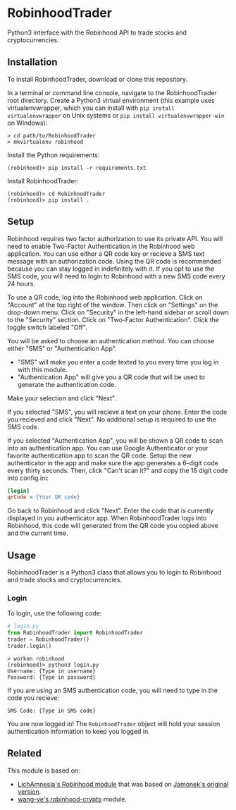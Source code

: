 # RobinhoodTrader

Python3 interface with the Robinhood API to trade stocks and cryptocurrencies.

## Installation

To install RobinhoodTrader, download or clone this repository.

In a terminal or command line console, navigate to the RobinhoodTrader root directory.
Create a Python3 virtual environment (this example uses virtualenvwrapper,
which you can install with ```pip install virtualenvwrapper``` on Unix systems
or ```pip install virtualenvwrapper-win``` on Windows):

```console
> cd path/to/RobinhoodTrader
> mkvirtualenv robinhood
```

Install the Python requirements:

```console
(robinhood)> pip install -r requirements.txt
```

Install RobinhoodTrader:

```console
(robinhood)> cd RobinhoodTrader
(robinhood)> pip install .
```

## Setup

Robinhood requires two factor authorization to use its private API.
You will need to enable Two-Factor Authentication in the Robinhood web application.
You can use either a QR code key or recieve a SMS text message with an authorization code.
Using the QR code is recommended because you can stay logged in indefinitely with it.
If you opt to use the SMS code, you will need to login to Robinhood with a new SMS code every 24 hours.

To use a QR code, log into the Robinhood web application.
Click on "Account" at the top right of the window.
Then click on "Settings" on the drop-down menu.
Click on "Security" in the left-hand sidebar or scroll down to the "Security" section.
Click on "Two-Factor Authentication".
Click the toggle switch labeled "Off".

You will be asked to choose an authentication method.
You can choose either "SMS" or "Authentication App".

- "SMS" will make you enter a code texted to you every time you log in with this module.
- "Authentication App" will give you a QR code that will be used to generate the authentication code.

Make your selection and click "Next".

If you selected "SMS", you will recieve a text on your phone.
Enter the code you recieved and click "Next".
No additional setup is required to use the SMS code.

If you selected "Authentication App", you will be shown a QR code to scan into an authentication app.
You can use Google Authenticator or your favorite authentication app to scan the QR code.
Setup the new authenticator in the app and make sure the app generates a 6-digit code every thirty seconds.
Then, click "Can't scan it?" and copy the 16 digit code into config.ini:

```ini
[login]
qrCode = {Your QR code}
```

Go back to Robinhood and click "Next".
Enter the code that is currently displayed in you authenticator app.
When RobinhoodTrader logs into Robinhood,
this code will generated from the QR code you copied above and the current time.

## Usage

RobinhoodTrader is a Python3 class that allows you to login to Robinhood and
trade stocks and cryptocurrencies.

### Login

To login, use the following code:

```python
# login.py
from RobinhoodTrader import RobinhoodTrader
trader = RobinhoodTrader()
trader.login()
```

```console
> workon robinhood
(robinhood)> python3 login.py
Username: {Type in username}
Password: {Type in password}
```

If you are using an SMS authentication code, you will need to type in the code you recieve:

```console
SMS Code: {Type in SMS code}
```

You are now logged in! 
The ```RobinhoodTrader``` object will hold your session authentication information to keep you logged in.

## Related

This module is based on:

- [LichAmnesia's Robinhood module](https://github.com/LichAmnesia/Robinhood) that was based on [Jamonek's original version](https://github.com/Jamonek/Robinhood).
- [wang-ye's robinhood-crypto](https://github.com/wang-ye/robinhood-crypto) module.
